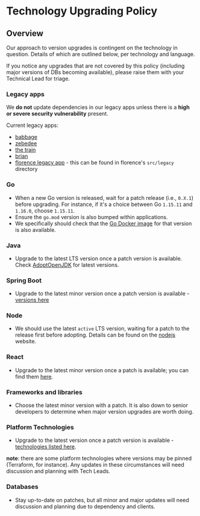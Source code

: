 # Technology Upgrading Policy

## Overview

Our approach to version upgrades is contingent on the technology in question. Details of which are outlined below, per technology and language.

If you notice any upgrades that are not covered by this policy (including major versions of DBs becoming available), please
raise them with your Technical Lead for triage.

### Legacy apps

We **do not** update dependencies in our legacy apps unless there is a **high or severe security vulnerability** present.

Current legacy apps:

- [babbage](https://github.com/ONSdigital/babbage)
- [zebedee](https://github.com/ONSdigital/zebedee)
- [the train](https://github.com/ONSdigital/the-train)
- [brian](https://github.com/ONSdigital/project-brian)
- [florence legacy app](https://github.com/ONSdigital/florence) - this can be found in florence's `src/legacy` directory

### Go

- When a new Go version is released, wait for a patch release (i.e., `0.X.1`) before upgrading. For instance, if it's a choice between Go `1.15.11` and `1.16.0`, choose `1.15.11`.
- Ensure the `go.mod` version is also bumped within applications.
- We specifically should check that the [Go Docker image](https://hub.docker.com/_/golang) for that version is also available.

### Java

- Upgrade to the latest LTS version once a patch version is available. Check [AdoptOpenJDK](https://adoptopenjdk.net/index.html?variant=openjdk16&jvmVariant=hotspot) for latest versions.

### Spring Boot

- Upgrade to the latest minor version once a patch version is available - [versions here](https://mvnrepository.com/artifact/org.springframework.boot/spring-boot)

### Node

- We should use the latest `active` LTS version, waiting for a patch to the release first before adopting. Details can be found on the [nodejs](https://nodejs.org/en/) website.

### React

- Upgrade to the latest minor version once a patch is available; you can find them [here](https://reactjs.org/versions).

### Frameworks and libraries

- Choose the latest minor version with a patch. It is also down to senior developers to determine when major version upgrades are worth doing.

### Platform Technologies

- Upgrade to the latest version once a patch version is available - [technologies listed here](/guides/TECHNOLOGIES.md#platform).

**note**: there are some platform technologies where versions may be pinned (Terraform, for instance). Any updates in these circumstances will need discussion and planning with Tech Leads.

### Databases

- Stay up-to-date on patches, but all minor and major updates will need discussion and planning due to dependency and clients.
